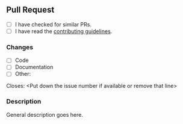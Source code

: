## Pull Request

- [ ] I have checked for similar PRs.
- [ ] I have read the [contributing guidelines](https://github.com/4Soft-de/jaxb-enhanced-navigation/blob/develop/.github/CONTRIBUTING.md).

### Changes

- [ ] Code
- [ ] Documentation
- [ ] Other: 

Closes: \<Put down the issue number if available or remove that line>

### Description

General description goes here.